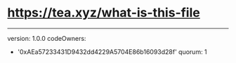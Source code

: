 # https://tea.xyz/what-is-this-file
---
version: 1.0.0
codeOwners:
  - '0xAEa57233431D9432dd4229A5704E86b16093d28f'
quorum: 1
